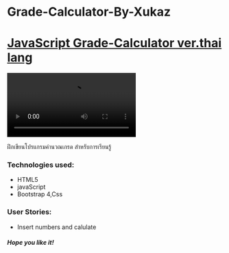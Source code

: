 # Grade-Calculator-By-Xukaz
# [JavaScript Grade-Calculator ver.thai lang](https://htmlpreview.github.io/?https://github.com/DoggyCats/Grade-Calculator-By-Xukaz/blob/bfd54f480fea5b154bd41491155a588f3a8da8cf/Grade%20Calculator%20by%20Xukaz.html)


![โปรแกรมคำนวณเกรด by Xukaz](https://i.imgur.com/8QkhfMd.mp4)

ฝึกเขียนโปรแกรมคำนวณเกรด สำหรับการเรียนรู้




### Technologies used: 

+ HTML5
+ javaScript
+ Bootstrap 4,Css

### User Stories: 

+ Insert numbers and calulate

##### Hope you like it!
